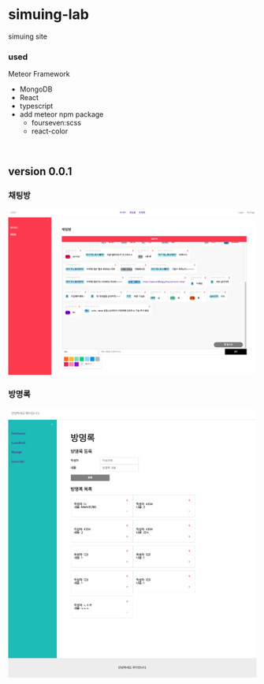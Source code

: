 # simuing-lab
simuing site
<br/>

### used
Meteor Framework
  - MongoDB
  - React
  - typescript
- add meteor npm package
  - fourseven:scss
  - react-color
<br/>

## version 0.0.1
### 채팅방
<img src="./imports/assets/screenshot/20210506.png"/>

### 방명록
<img src="./imports/assets/screenshot/20210430.png"/>
